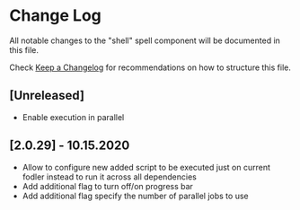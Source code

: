 # Change Log

All notable changes to the "shell" spell component will be documented in this file.

Check [Keep a Changelog](http://keepachangelog.com/) for recommendations on how to structure this file.

## [Unreleased]

- Enable execution in parallel

## [2.0.29] - 10.15.2020

- Allow to configure new added script to be executed just on current fodler instead to run it across all dependencies
- Add additional flag to turn off/on progress bar
- Add additional flag specify the number of parallel jobs to use